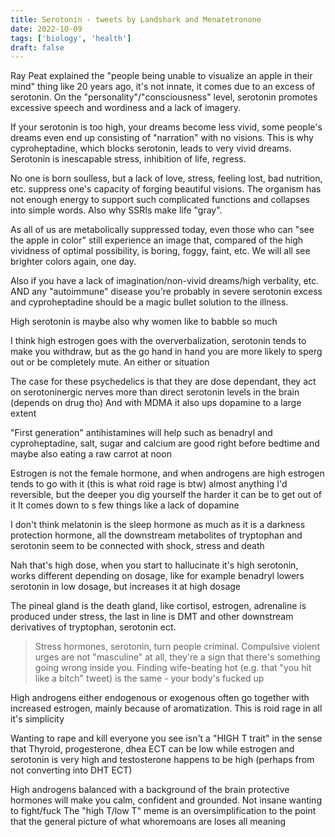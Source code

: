 ```yaml
---
title: Serotonin - tweets by Landshark and Menatetronone
date: 2022-10-09
tags: ['biology', 'health']
draft: false
---
```


Ray Peat explained the "people being unable to visualize an apple in their mind" thing like 20 years ago, it's not innate, it comes due to an excess of serotonin. On the "personality"/"consciousness" level, serotonin promotes excessive speech and wordiness and a lack of imagery.

If your serotonin is too high, your dreams become less vivid, some people's dreams even end up consisting of "narration" with no visions. This is why cyproheptadine, which blocks serotonin, leads to very vivid dreams. Serotonin is inescapable stress, inhibition of life, regress.

No one is born soulless, but a lack of love, stress, feeling lost, bad nutrition, etc. suppress one's capacity of forging beautiful visions. The organism has not enough energy to support such complicated functions and collapses into simple words. Also why SSRIs make life "gray".

As all of us are metabolically suppressed today, even those who can "see the apple in color" still experience an image that, compared of the high vividness of optimal possibility, is boring, foggy, faint, etc. We will all see brighter colors again, one day.

Also if you have a lack of imagination/non-vivid dreams/high verbality, etc. AND any "autoimmune" disease you're probably in severe serotonin excess and cyproheptadine should be a magic bullet solution to the illness.

High serotonin is maybe also why women like to babble so much

I think high estrogen goes with the oververbalization, serotonin tends to make you withdraw, but as the go hand in hand you are more likely to sperg out or be completely mute. An either or situation

The case for these psychedelics is that they are dose dependant, they act on serotoninergic nerves more than direct serotonin levels in the brain (depends on drug tho)
And with MDMA it also ups dopamine to a large extent

"First generation" antihistamines will help such as benadryl and cyproheptadine, salt, sugar and calcium are good right before bedtime and maybe also eating a raw carrot at noon

Estrogen is not the female hormone, and when androgens are high estrogen tends to go with it (this is what roid rage is btw) almost anything I'd reversible, but the deeper you dig yourself the harder it can be to get out of it
It comes down to s few things like a lack of dopamine

I don't think melatonin is the sleep hormone as much as it is a darkness protection hormone, all the downstream metabolites of tryptophan and serotonin seem to be connected with shock, stress and death

Nah that's high dose, when you start to hallucinate it's high serotonin, works different depending on dosage, like for example benadryl lowers serotonin in low dosage, but increases it at high dosage

The pineal gland is the death gland, like cortisol, estrogen, adrenaline is produced under stress, the last in line is DMT and other downstream derivatives of tryptophan, serotonin ect.

>Stress hormones, serotonin, turn people criminal. Compulsive violent urges are not "masculine" at all, they're a sign that there's something going wrong inside you. Finding wife-beating hot (e.g. that "you hit like a bitch" tweet) is the same - your body's fucked up

High androgens either endogenous or exogenous often go together with increased estrogen, mainly because of aromatization. This is roid rage in all it's simplicity

Wanting to rape and kill everyone you see isn't a "HIGH T trait" in the sense that Thyroid, progesterone, dhea ECT can be low while estrogen and serotonin is very high and testosterone happens to be high (perhaps from not converting into DHT ECT)

High androgens balanced with a background of the brain protective hormones will make you calm, confident and grounded. Not insane wanting to fight/fuck
The "high T/low T" meme is an oversimplification to the point that the general picture of what whoremoans are loses all meaning